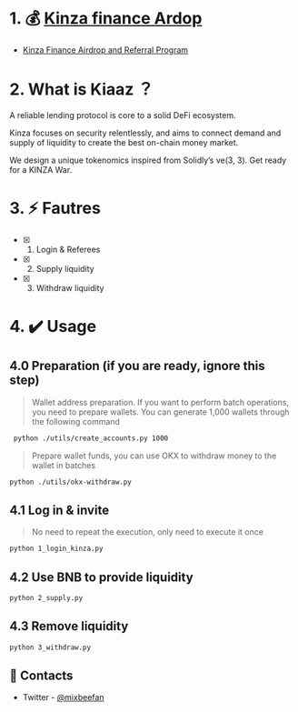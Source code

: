 # 1. 💰 [Kinza finance Ardop](https://app.kinza.finance/#/referral?referralCode=UHZOJK)

* [Kinza Finance Airdrop and Referral Program](https://docs.kinza.finance/introduction/airdrop)

# 2.  What is Kiaaz ？

A reliable lending protocol is core to a solid DeFi ecosystem. 

Kinza focuses on security relentlessly, and aims to connect demand and supply of liquidity to create the best on-chain money market.

We design a unique tokenomics inspired from Solidly’s ve(3, 3). Get ready for a KINZA War.


# 3. ⚡️ Fautres

- [x] 1. Login  & Referees
- [x] 2. Supply liquidity
- [x] 3. Withdraw liquidity

# 4. ✔️ Usage

## 4.0 Preparation (if you are ready, ignore this step)

> Wallet address preparation. If you want to perform batch operations, you need to prepare wallets. 
> You can generate 1,000 wallets through the following command

```bash
 python ./utils/create_accounts.py 1000
```

> Prepare wallet funds, you can use OKX to withdraw money to the wallet in batches

```bash
python ./utils/okx-withdraw.py
```


## 4.1 Log in & invite
> No need to repeat the execution, only need to execute it once

```bash
python 1_login_kinza.py
```

## 4.2 Use BNB to provide liquidity
```bash
python 2_supply.py
```

## 4.3 Remove liquidity

```bash
python 3_withdraw.py
```


## 📧 Contacts
+ Twitter - [@mixbeefan](https://twitter.com/mixbeefan)